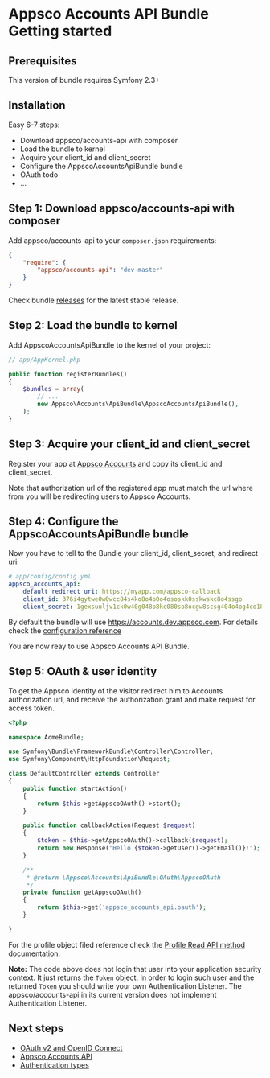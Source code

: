 Appsco Accounts API Bundle Getting started
==========================================

Prerequisites
-------------

This version of bundle requires Symfony 2.3+

Installation
------------

Easy 6-7 steps:
 * Download appsco/accounts-api with composer
 * Load the bundle to kernel
 * Acquire your client_id and client_secret
 * Configure the AppscoAccountsApiBundle bundle
 * OAuth todo
 * ...


Step 1: Download appsco/accounts-api with composer
--------------------------------------------------

Add appsco/accounts-api to your ```composer.json``` requirements:

``` json
{
    "require": {
        "appsco/accounts-api": "dev-master"
    }
}
```

Check bundle [releases](https://github.com/Appsco/accounts-api/releases) for the latest stable release.


Step 2: Load the bundle to kernel
---------------------------------

Add AppscoAccountsApiBundle to the kernel of your project:

``` php
// app/AppKernel.php

public function registerBundles()
{
    $bundles = array(
        // ...
        new Appsco\Accounts\ApiBundle\AppscoAccountsApiBundle(),
    );
}
```

Step 3: Acquire your client_id and client_secret
------------------------------------------------

Register your app at [Appsco Accounts](https://accounts.dev.appsco.com) and copy its client_id and client_secret.

Note that authorization url of the registered app must match the url where from you will be redirecting
users to Appsco Accounts.


Step 4: Configure the AppscoAccountsApiBundle bundle
----------------------------------------------------

Now you have to tell to the Bundle your client_id, client_secret, and redirect uri:

``` yaml
# app/config/config.yml
appsco_accounts_api:
    default_redirect_uri: https://myapp.com/appsco-callback
    client_id: 376i4gytwe0w0wcc84s4ko8o4o0o4ososkk0sskwskc8o4ssgo
    client_secret: 1gexsuuljv1ck0w40g048o8kc080so8ocgw8scsg404o4og4co18ctqsp1770kgc8g48840k8wwk04wccgcskwko40gookgccsgw
```

By default the bundle will use https://accounts.dev.appsco.com. For details check
the [configuration reference](configuration.md)


You are now reay to use Appsco Accounts API Bundle.


Step 5: OAuth & user identity
-----------------------------

To get the Appsco identity of the visitor redirect him to Accounts authorization url, and receive
the authorization grant and make request for access token.

``` php
<?php

namespace AcmeBundle;

use Symfony\Bundle\FrameworkBundle\Controller\Controller;
use Symfony\Component\HttpFoundation\Request;

class DefaultController extends Controller
{
    public function startAction()
    {
        return $this->getAppscoOAuth()->start();
    }

    public function callbackAction(Request $request)
    {
        $token = $this->getAppscoOAuth()->callback($request);
        return new Response("Hello {$token->getUser()->getEmail()}!");
    }

    /**
     * @return \Appsco\Accounts\ApiBundle\OAuth\AppscoOAuth
     */
    private function getAppscoOAuth()
    {
        return $this->get('appsco_accounts_api.oauth');
    }

}

```

For the profile object filed reference check the [Profile Read API method](api.md#Profile-Read) documentation.

**Note:** The code above does not login that user into your application security context. It just returns the `Token`
object. In order to login such user and the returned `Token` you should write your own Authentication Listener. The
appsco/accounts-api in its current version does not implement Authentication Listener.



Next steps
----------

 * [OAuth v2 and OpenID Connect](oauth.md)
 * [Appsco Accounts API](api.md)
 * [Authentication types](authentication.md)

